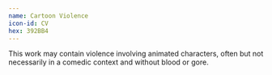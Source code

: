 ```yaml
---
name: Cartoon Violence
icon-id: CV
hex: 392BB4
---
```


This work may contain violence involving animated characters, often but not necessarily in a comedic context and without blood or gore.
